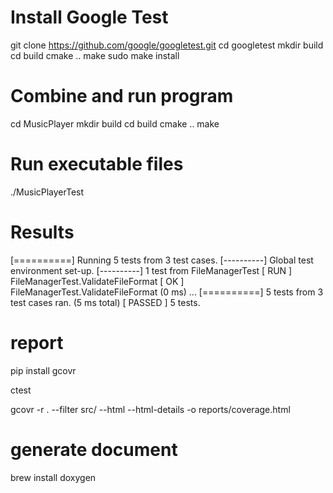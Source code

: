 # Install Google Test
git clone https://github.com/google/googletest.git
cd googletest
mkdir build
cd build
cmake ..
make
sudo make install

# Combine and run program

cd MusicPlayer
mkdir build
cd build
cmake ..
make

# Run executable files
./MusicPlayerTest

# Results

[==========] Running 5 tests from 3 test cases.
[----------] Global test environment set-up.
[----------] 1 test from FileManagerTest
[ RUN      ] FileManagerTest.ValidateFileFormat
[       OK ] FileManagerTest.ValidateFileFormat (0 ms)
...
[==========] 5 tests from 3 test cases ran. (5 ms total)
[  PASSED  ] 5 tests.

# report
pip install gcovr

ctest

gcovr -r . --filter src/ --html --html-details -o reports/coverage.html

# generate document

brew install doxygen
